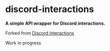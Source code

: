 discord-interactions
====================

**A simple API wrapper for Discord interactions.**

Forked from [Discord Interactions](https://github.com/goverfl0w/discord-interactions/tree/unstable)

Work in progress